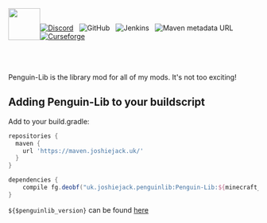 <img style="float: left" width=64px src="https://harvestfestivalwiki.com/images/f/fd/Penguin-Lib.png">
<br>

 [![Discord](https://img.shields.io/discord/227497118498029569?style=plastic&colorB=7289DA&logo=discord&logoColor=white)](http://discord.gg/0vVjLvWg5kyQwnHG) &nbsp; ![GitHub](https://img.shields.io/github/license/joshiejack/Penguin-Lib?color=%23990000&style=plastic) &nbsp; ![Jenkins](https://img.shields.io/jenkins/build?jobUrl=https%3A%2F%2Fjenkins.joshiejack.uk%2Fjob%2FPenguin-Lib%2F&style=plastic) &nbsp; ![Maven metadata URL](https://img.shields.io/maven-metadata/v?metadataUrl=https%3A%2F%2Fmaven.joshiejack.uk%2Fuk%2Fjoshiejack%2Fpenguinlib%2FPenguin-Lib%2Fmaven-metadata.xml&style=plastic) &nbsp; [![Curseforge](http://cf.way2muchnoise.eu/full_penguin-lib_downloads.svg)](https://www.curseforge.com/minecraft/mc-mods/penguin-lib)


<br><br><br>
Penguin-Lib is the library mod for all of my mods. It's not too exciting!

Adding Penguin-Lib to your buildscript
---
Add to your build.gradle:
```gradle
repositories {
  maven {
    url 'https://maven.joshiejack.uk/'
  }
}

dependencies {
    compile fg.deobf("uk.joshiejack.penguinlib:Penguin-Lib:${minecraft_version}-${penguinlib_version}")
}
```

`${$penguinlib_version}` can be found [here](https://maven.joshiejack.uk/uk/joshiejack/penguinlib/Penguin-Lib/)